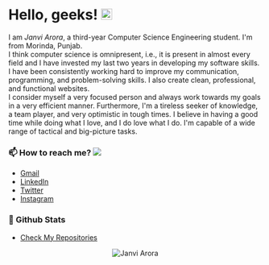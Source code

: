 # Hello, geeks!  <a href="https://www.linkedin.com/in/janvi-arora-ja06660/"> <img alt="LinkedIn" width="22px" src="https://cdn.jsdelivr.net/npm/simple-icons@v3/icons/linkedin.svg"/> </a> </a> 
<!-- <a href="https://www.codechef.com/users/sharmaumang001"><img alt="Codechef" width="22px" src="https://cdn.jsdelivr.net/npm/simple-icons@3.6.1/icons/codechef.svg" /></a> <a href="https://codeforces.com/profile/sharmaumang001"><img alt="Codeforces" width="22px" src="https://cdn.jsdelivr.net/npm/simple-icons@3.6.1/icons/codeforces.svg" /></a> <a href="https://clist.by/coder/sharmaumang001"><img alt="CList" width="22px" src="https://github.com/sharmaumang001/sharmaumang001/blob/main/list.svg" /></a> 
 -->
I am _Janvi Arora_, a third-year Computer Science Engineering student. I'm from Morinda, Punjab. <br>
I think computer science is omnipresent, i.e., it is present in almost every field and I have invested my last two years in developing my software skills. I have been consistently working hard to improve my communication, programming, and problem-solving skills. I also create clean, professional, and functional websites. <br>
I consider myself a very focused person and always work towards my goals in a very efficient manner. Furthermore, I'm a tireless seeker of knowledge, a team player, and very optimistic in tough times. I believe in having a good time while doing what I love, and I do love what I do. I'm capable of a wide range of tactical and big-picture tasks.

### 📫 How to reach me? ![](https://visitor-badge.glitch.me/badge?page_id=janviaroraa.janviaroraa)
- [Gmail](https://jjanvi.arora18@gmail.com)
- [LinkedIn](https://www.linkedin.com/in/janvi-arora-ja06660/) 
- [Twitter](https://twitter.com/janviaroraa_) 
- [Instagram](https://www.instagram.com/janviaroraa_)
<!-- - [My personal portfolio](http://sharmaumang001.github.io)  -->

### 🎯 Github Stats
- [Check My Repositories](https://github.com/janviaroraa?tab=repositories)

<p align="center"> <img src="https://github-readme-stats.vercel.app/api?username=janviaroraa&show_icons=true&theme=gotham" alt="Janvi Arora" />





<!--
**janviaroraa/janviaroraa** is a ✨ _special_ ✨ repository because its `README.md` (this file) appears on your GitHub profile.

Here are some ideas to get you started:

- 🔭 I’m currently working on ...
- 🌱 I’m currently learning ...
- 👯 I’m looking to collaborate on ...
- 🤔 I’m looking for help with ...
- 💬 Ask me about ...
- 📫 How to reach me: ...
- 😄 Pronouns: ...
- ⚡ Fun fact: ...
-->

